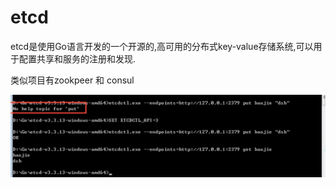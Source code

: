

# etcd

etcd是使用Go语言开发的一个开源的,高可用的分布式key-value存储系统,可以用于配置共享和服务的注册和发现.

类似项目有zookpeer 和 consul

![1570458165237](assets/1570458165237.png)

